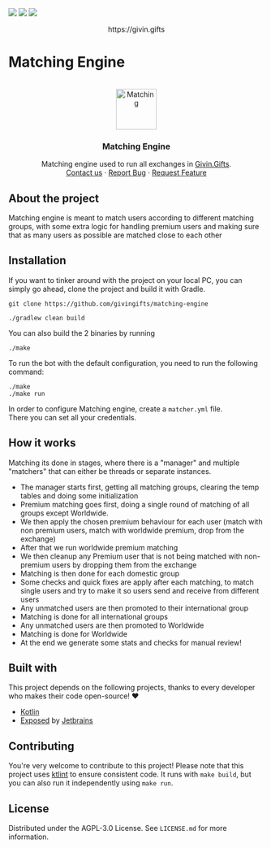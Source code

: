 <!-- shields -->
[![](https://img.shields.io/github/issues/givingifts/matching-engine)](https://github.com/givingifts/matching-engine/issues)
[![](https://img.shields.io/github/stars/givingifts/matching-engine)](https://github.com/givingifts/matching-engine/stargazers)
[![](https://img.shields.io/github/license/givingifts/matching-engine)](https://github.com/givingifts/matching-engine/blob/master/LICENSE)  
<div align="center">
  https://givin.gifts
</div>

# Matching Engine

<!-- PROJECT LOGO -->
<br/>
<div align="center">
  <a href="https://givin.gifts/">
    <img src="https://cdn.givin.gifts/assets/logo.png" alt="Matching" width="80" height="80">
  </a>

  <h3>Matching Engine</h3>

  <p>
    Matching engine used to run all exchanges in <a href="https://givin.gifts/">Givin.Gifts</a>.
    <br/>
    <a href="https://givin.gifts/contact">Contact us</a>
    ·
    <a href="https://github.com/givingifts/matching-engine">Report Bug</a>
    ·
    <a href="https://github.com/givingifts/matching-engine">Request Feature</a>
  </p>
</div>

## About the project
Matching engine is meant to match users according to different matching groups, with some extra logic for handling premium users and making sure that as many users as possible are matched close to each other
## Installation

If you want to tinker around with the project on your local PC, you can simply go ahead, clone the project and build it with Gradle.

```
git clone https://github.com/givingifts/matching-engine
```

```
./gradlew clean build
```

You can also build the 2 binaries by running

```
./make
```

To run the bot with the default configuration, you need to run the following command:
```
./make
./make run
```

In order to configure Matching engine, create a `matcher.yml` file.   
There you can set all your credentials.

## How it works
Matching its done in stages, where there is a "manager" and multiple "matchers" that can either be threads or separate instances.  
- The manager starts first, getting all matching groups, clearing the temp tables and doing some initialization  
- Premium matching goes first, doing a single round of matching of all groups except Worldwide.  
- We then apply the chosen premium behaviour for each user (match with non premium users, match with worldwide premium, drop from the exchange)
- After that we run worldwide premium matching
- We then cleanup any Premium user that is not being matched with non-premium users by dropping them from the exchange
- Matching is then done for each domestic group
- Some checks and quick fixes are apply after each matching, to match single users and try to make it so users send and receive from different users
- Any unmatched users are then promoted to their international group
- Matching is done for all international groups
- Any unmatched users are then promoted to Worldwide
- Matching is done for Worldwide
- At the end we generate some stats and checks for manual review!

## Built with

This project depends on the following projects, thanks to every developer who makes their code open-source! :heart:

- [Kotlin](https://kotlinlang.org/)
- [Exposed](https://github.com/JetBrains/Exposed) by [Jetbrains](https://github.com/JetBrains/)

## Contributing

You're very welcome to contribute to this project! Please note that this project uses [ktlint](https://github.com/pinterest/ktlint) to ensure consistent code.
It runs with `make build`, but you can also run it independently using `make run`.

## License

Distributed under the  AGPL-3.0 License. See `LICENSE.md` for more information.
